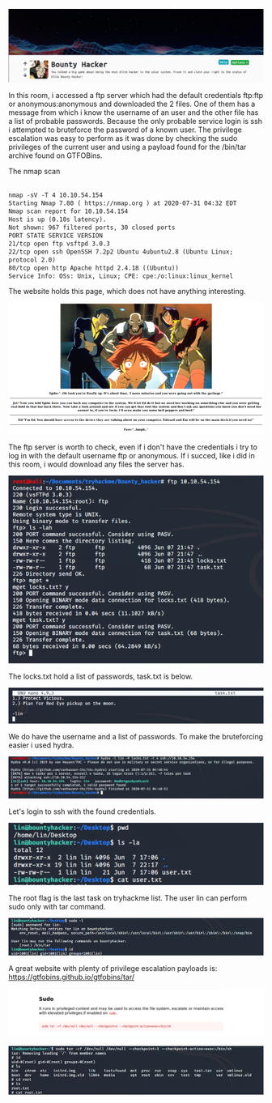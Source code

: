 
![alt text](https://github.com/Alex-Stinga/TryHackMe/blob/master/Bounty%20Hacker/images/41-1.png)

In this room, i accessed a ftp server which had the default credentials ftp:ftp or anonymous:anonymous and downloaded the 2 files. One of them has a message from which i know the username of an user and the other file has a list of probable passwords. Because the only probable service login is ssh i attempted to bruteforce the password of a known user. The privilege escalation was easy to perform as it was done by checking the sudo privileges of the current user and using a payload found for the /bin/tar archive found on GTFOBins.

The nmap scan

```text

nmap -sV -T 4 10.10.54.154
Starting Nmap 7.80 ( https://nmap.org ) at 2020-07-31 04:32 EDT
Nmap scan report for 10.10.54.154
Host is up (0.10s latency).
Not shown: 967 filtered ports, 30 closed ports
PORT STATE SERVICE VERSION
21/tcp open ftp vsftpd 3.0.3
22/tcp open ssh OpenSSH 7.2p2 Ubuntu 4ubuntu2.8 (Ubuntu Linux; protocol 2.0)
80/tcp open http Apache httpd 2.4.18 ((Ubuntu))
Service Info: OSs: Unix, Linux; CPE: cpe:/o:linux:linux_kernel

```

The website holds this page, which does not have anything interesting.

![alt text](https://github.com/Alex-Stinga/TryHackMe/blob/master/Bounty%20Hacker/images/41-2.png)

The ftp server is worth to check, even if i don't have the credentials i try to log in with the default username ftp or anonymous. If i succed, like i did in this room, i would download any files the server has.

![alt text](https://github.com/Alex-Stinga/TryHackMe/blob/master/Bounty%20Hacker/images/41-3.png)

The locks.txt hold a list of passwords, task.txt is below.

![alt text](https://github.com/Alex-Stinga/TryHackMe/blob/master/Bounty%20Hacker/images/41-4.png)

We do have the username and a list of passwords. To make the bruteforcing easier i used hydra.

![alt text](https://github.com/Alex-Stinga/TryHackMe/blob/master/Bounty%20Hacker/images/41-5.png)

Let's login to ssh with the found credentials.

![alt text](https://github.com/Alex-Stinga/TryHackMe/blob/master/Bounty%20Hacker/images/41-6.png)

The root flag is the last task on tryhackme list. The user lin can perform sudo only with tar command.

![alt text](https://github.com/Alex-Stinga/TryHackMe/blob/master/Bounty%20Hacker/images/41-7.png)

A great website with plenty of privilege escalation payloads is: https://gtfobins.github.io/gtfobins/tar/

![alt text](https://github.com/Alex-Stinga/TryHackMe/blob/master/Bounty%20Hacker/images/41-8.png)


![alt text](https://github.com/Alex-Stinga/TryHackMe/blob/master/Bounty%20Hacker/images/41-9.png)
